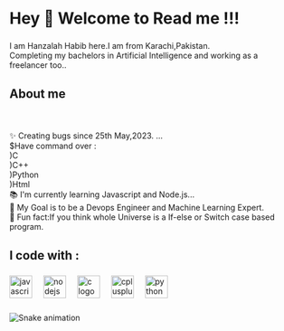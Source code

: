 <h1 align="left">Hey 👋 Welcome to Read me !!!</h1>

###

<p align="left">I am Hanzalah Habib here.I am from Karachi,Pakistan.<br>Completing my bachelors in Artificial Intelligence and working as a freelancer too..</p>

###

<h2 align="left">About me</h2>

###

<br clear="both">

<p align="left">✨ Creating bugs since 25th May,2023. ...<br>$Have command over :<br>)C<br>)C++<br>)Python<br>)Html<br>📚 I'm currently learning Javascript and Node.js...<br>🎯 My Goal is to be a Devops Engineer and Machine Learning Expert.<br>🎲 Fun fact:If you think whole Universe is a If-else or Switch case based program.</p>

###

<h2 align="left">I code with :</h2>

###

<div align="left">
  <img src="https://cdn.jsdelivr.net/gh/devicons/devicon/icons/javascript/javascript-original.svg" height="40" alt="javascript logo"  />
  <img width="12" />
  <img src="https://cdn.jsdelivr.net/gh/devicons/devicon/icons/nodejs/nodejs-original.svg" height="40" alt="nodejs logo"  />
  <img width="12" />
  <img src="https://cdn.jsdelivr.net/gh/devicons/devicon/icons/c/c-original.svg" height="40" alt="c logo"  />
  <img width="12" />
  <img src="https://cdn.jsdelivr.net/gh/devicons/devicon/icons/cplusplus/cplusplus-original.svg" height="40" alt="cplusplus logo"  />
  <img width="12" />
  <img src="https://cdn.jsdelivr.net/gh/devicons/devicon/icons/python/python-original.svg" height="40" alt="python logo"  />
</div>

###

<div align="left">
</div>

###

<div align="left">
</div>

###

<img src="https://raw.githubusercontent.com/HanzalahHabib/HanzalahHabib/output/snake.svg" alt="Snake animation" />

###

<div align="left">
</div>

###
